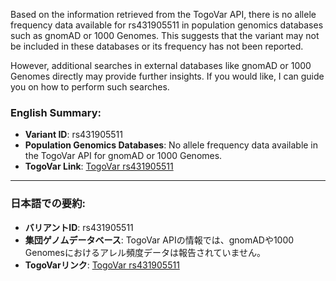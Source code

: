Based on the information retrieved from the TogoVar API, there is no allele frequency data available for rs431905511 in population genomics databases such as gnomAD or 1000 Genomes. This suggests that the variant may not be included in these databases or its frequency has not been reported.

However, additional searches in external databases like gnomAD or 1000 Genomes directly may provide further insights. If you would like, I can guide you on how to perform such searches.

### English Summary:
- **Variant ID**: rs431905511
- **Population Genomics Databases**: No allele frequency data available in the TogoVar API for gnomAD or 1000 Genomes.
- **TogoVar Link**: [TogoVar rs431905511](https://togovar.org/variant/rs431905511)

---

### 日本語での要約:
- **バリアントID**: rs431905511
- **集団ゲノムデータベース**: TogoVar APIの情報では、gnomADや1000 Genomesにおけるアレル頻度データは報告されていません。
- **TogoVarリンク**: [TogoVar rs431905511](https://togovar.org/variant/rs431905511)